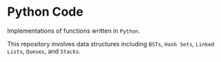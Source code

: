 # Python Code

Implementations of functions written in ```Python```. 

This repository involves data structures including ```BSTs```, ```Hash Sets```,  ```Linked Lists```,  ```Queues```, and  ```Stacks```.
